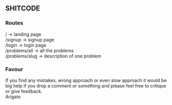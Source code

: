 ## SHITCODE

### Routes

/ -> landing page 
<br/>
/signup -> signup page 
<br/>
/login -> login page
<br/>
/problems/all -> all the problems 
<br/> 
/problems/slug -> description of one problem

### Favour

If you find any mistakes, wrong approach or even slow approach it would be big help if you drop a comment or something
and please feel free to critique or give feedback. 
<br/>
Arigato 
